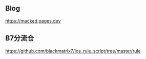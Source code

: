 ## Blog ##
https://macked.pages.dev


## B7分流仓 ##

https://github.com/blackmatrix7/ios_rule_script/tree/master/rule
